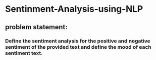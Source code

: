 # Sentinment-Analysis-using-NLP
## problem statement:
### Define the sentiment analysis for the positive and negative sentiment of the provided text and define the mood of each sentiment text.
